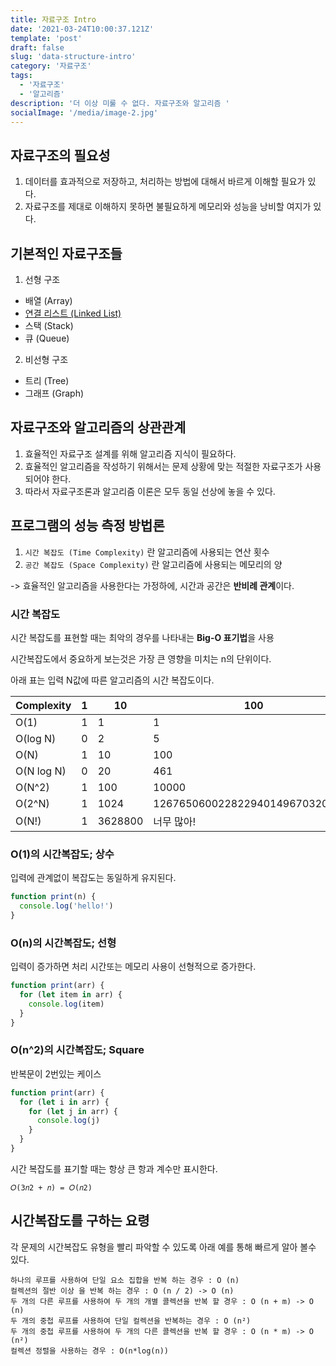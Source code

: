 ```yaml
---
title: 자료구조 Intro
date: '2021-03-24T10:00:37.121Z'
template: 'post'
draft: false
slug: 'data-structure-intro'
category: '자료구조'
tags:
  - '자료구조'
  - '알고리즘'
description: '더 이상 미룰 수 없다. 자료구조와 알고리즘 '
socialImage: '/media/image-2.jpg'
---
```


## 자료구조의 필요성

1. 데이터를 효과적으로 저장하고, 처리하는 방법에 대해서 바르게 이해할 필요가 있다.
2. 자료구조를 제대로 이해하지 못하면 불필요하게 메모리와 성능을 낭비할 여지가 있다.

## 기본적인 자료구조들

1. 선형 구조

- 배열 (Array)
- [연결 리스트 (Linked List)](Data-Structures/Linked-List)
- 스택 (Stack)
- 큐 (Queue)

2. 비선형 구조

- 트리 (Tree)
- 그래프 (Graph)

## 자료구조와 알고리즘의 상관관계

1. 효율적인 자료구조 설계를 위해 알고리즘 지식이 필요하다.
2. 효율적인 알고리즘을 작성하기 위해서는 문제 상황에 맞는 적절한 자료구조가 사용되어야 한다.
3. 따라서 자료구조론과 알고리즘 이론은 모두 동일 선상에 놓을 수 있다.

## 프로그램의 성능 측정 방법론

1. `시간 복잡도 (Time Complexity)` 란 알고리즘에 사용되는 연산 횟수
2. `공간 복잡도 (Space Complexity)` 란 알고리즘에 사용되는 메모리의 양

-> 효율적인 알고리즘을 사용한다는 가정하에, 시간과 공간은 **반비례 관계**이다.

### 시간 복잡도

시간 복잡도를 표현할 때는 최악의 경우를 나타내는 **Big-O 표기법**을 사용

시간복잡도에서 중요하게 보는것은 가장 큰 영향을 미치는 n의 단위이다.

아래 표는 입력 N값에 따른 알고리즘의 시간 복잡도이다.

| Complexity | 1   | 10      | 100                             |
| ---------- | --- | ------- | ------------------------------- |
| O(1)       | 1   | 1       | 1                               |
| O(log N)   | 0   | 2       | 5                               |
| O(N)       | 1   | 10      | 100                             |
| O(N log N) | 0   | 20      | 461                             |
| O(N^2)     | 1   | 100     | 10000                           |
| O(2^N)     | 1   | 1024    | 1267650600228229401496703205376 |
| O(N!)      | 1   | 3628800 | 너무 많아!                      |

### O(1)의 시간복잡도; 상수

입력에 관계없이 복잡도는 동일하게 유지된다.

```javascript
function print(n) {
  console.log('hello!')
}
```

### O(n)의 시간복잡도; 선형

입력이 증가하면 처리 시간또는 메모리 사용이 선형적으로 증가한다.

```javascript
function print(arr) {
  for (let item in arr) {
    console.log(item)
  }
}
```

### O(n^2)의 시간복잡도; Square

반복문이 2번있는 케이스

```javascript
function print(arr) {
  for (let i in arr) {
    for (let j in arr) {
      console.log(j)
    }
  }
}
```

시간 복잡도를 표기할 때는 항상 큰 항과 계수만 표시한다.

```
𝑂(3𝑛2 + 𝑛) = 𝑂(𝑛2)
```

## 시간복잡도를 구하는 요령

각 문제의 시간복잡도 유형을 빨리 파악할 수 있도록 아래 예를 통해 빠르게 알아 볼수 있다.

    하나의 루프를 사용하여 단일 요소 집합을 반복 하는 경우 : O (n)
    컬렉션의 절반 이상 을 반복 하는 경우 : O (n / 2) -> O (n)
    두 개의 다른 루프를 사용하여 두 개의 개별 콜렉션을 반복 할 경우 : O (n + m) -> O (n)
    두 개의 중첩 루프를 사용하여 단일 컬렉션을 반복하는 경우 : O (n²)
    두 개의 중첩 루프를 사용하여 두 개의 다른 콜렉션을 반복 할 경우 : O (n * m) -> O (n²)
    컬렉션 정렬을 사용하는 경우 : O(n*log(n))
